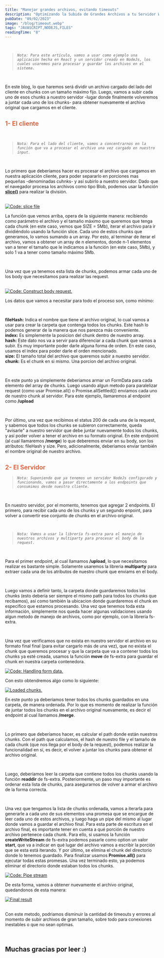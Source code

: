```yaml
---
title: "Manejar grandes archivos, evitando timeouts"
description: "Optimizando la Subida de Grandes Archivos a tu Servidor Web: Evitando los Problemas de timeouts."
pubDate: "09/02/2023"
image: "/blog/timeout.webp"
tags: "JAVASCRIPT,NODEJS,FILES"
readingTime: "8"
---
```


<br/>

> _`Nota: Para este artículo, vamos a usar como ejemplo una aplicación hecha en React y un servidor creado en NodeJs, los cuales usaremos para procesar y guardar los archivos en el sistema.`_

<br/>

En este blog, lo que haremos será dividir un archivo cargado del lado del cliente en chunks con un tamaño máximo fijo. Luego, vamos a subir cada uno de esos chunks a nuestro servidor -lugar donde finalmente volveremos a juntar cada uno de los chunks- para obtener nuevamente el archivo original que cargamos en el cliente.

<p style="color:#e9552f;margin-top:32px;margin-bottom:16px;font-size:20px;font-weight:600">
1- El cliente
</p>

<br/>

> _`Nota: Para el lado del cliente, vamos a concentrarnos en la función que va a procesar el archivo una vez cargado en nuestro input.`_

<br/>

Lo primero que deberíamos hacer es procesar el archivo que cargamos en nuestra aplicación cliente, para poder separarlo en porciones mas pequeñas -denominadas cuhnks- y así subirlo a nuestro servidor. Dado que el navegador procesa los archivos como tipo Blob, podemos usar la función <a style="text-decoration:underline" href=" https://developer.mozilla.org/en-US/docs/Web/API/Blob/slice" target="_blank">
**slice()**</a> para realizar la división.

<br/>

<a href="/blog/dealing-with-large-files/slice-file.webp" title="code: Slice file." target="_blank">
<img src="/blog/dealing-with-large-files/slice-file.webp" alt="Code: slice file" />
</a>

<br/>

La función que vemos arriba, opera de la siguiente manera: recibiendo como parámetro el archivo y el tamaño máximo que queremos que tenga cada chunk (en este caso, vemos que SIZE = 5Mb), iterar el archivo para ir dividiéndolo usando la función slice. Cada uno de estos chunks que generamos, lo vamos sumando a un array. Por esto, al terminar de iterar el archivo, vamos a obtener un array de n elementos, donde n-1 elementos van a tener el tamaño que le indicamos a la función (en este caso, 5Mb), y solo 1 va a tener como tamaño máximo 5Mb.

<br/>

Una vez que ya tenemos esta lista de chunks, podemos armar cada uno de los body que necesitamos para realizar las request.

<br/>

<a href="/blog/dealing-with-large-files/body-request.webp" title="Code: Construct body request." target="_blank">
<img src="/blog/dealing-with-large-files/body-request.webp" alt="Code: Construct body request." />
</a>

<br/>

Los datos que vamos a necesitar para todo el proceso son, como mínimo:

<br/>

**fileHash:** Indica el nombre que tiene el archivo original, lo cual vamos a usar para crear la carpeta que contenga todos los chunks. Este hash lo podemos generar de la manera que nos parezca más conveniente.<br/>
**index:** Es simplemente la posicion del chunk dentro de nuestro array.<br/>
**hash:** Este dato nos va a servir para diferenciar a cada chunk que vamos a subir. Es muy importante poder darle alguna forma de orden. En este caso, usamos el index para poder darle el orden mencionado.<br/>
**size:** El tamaño total del archivo que queremos subir a nuestro servidor.<br/>
**chunk:** Es el chunk en si mismo. Una porcion del archivo original.

<br/>

En este punto ya simplemente deberiamos armar un FormData para cada elemento del array de chunks. Luego usando algun metodo para paralelizar request (como usar Promise.all() o Promise.allSettled()) enviamos cada uno de nuestro chunk al servidor. Para este ejemplo, llamaremos al endpoint como **/upload**

<br />

Por último, una vez que recibimos el status 200 de cada una de la request, y sabemos que todos los chunks se subieron correctamente, queda "avisarle" a nuestro servidor que debe juntar nuevamente todos los chunks, y así poder volver a tener el archivo en su formato original. En este endpoint (al cual llamaremos **/merge**) lo que deberemos enviar en su body, son los atributos: fileHash y size. Pero, adicionalmente, deberiamos enviar también el nombre original de nuestro archivo.

<p style="color:#e9552f;margin-top:32px;margin-bottom:16px;font-size:20px;font-weight:600">
2- El Servidor
</p>

> _`Nota: Suponiendo que ya tenemos un servidor NodeJs configurado y funcionando, vamos a pasar directamente a los endpoints que consumimos desde nuestro cliente.`_

<br/>

En nuestro servidor, por el momento, tenemos que agregar 2 endpoints. El primero, para recibir cada uno de los chunks y un segundo enpoint, para volver a convertir ese conjunto de chunks en el archivo original.

<br/>

> _`Nota: Vamos a usar la librería fs-extra para el manejo de nuestros archivos y multiparty para procesar el body de la request.`_

<br />

Para el primer endpoint, al cual llamamos **/upload**, lo que necesitamos realizar es bastante simple. Solamente usaremos la libreria **multiparty** para extraer cada una de los atributos de nuestro chunk que enviams en el body.

<br />

Luego vamos a definir tanto, la carpeta donde guardaremos todos los chunks (esto deberia ser siempre el mismo path para todos los chunks que recibamos), así como también la ubicacion donde guardaremos el chunk en especifico que estamos procesando. Una vez que tenemos toda esta información, simplemente nos queda hacer algunas validaciones usando algun metodo de manejo de archivos, como por ejemplo, con la librería fs-extra.

<br />

Una vez que verificamos que no exista en nuestro servidor el archivo en su formato final final (para evitar cargarlo más de una vez), que no exista el chunk que queremos procesar y que la carpeta que va a contener todos los chunks ya esté creada, usamos la función **move** de fs-extra para guardar el chunk en nuestra carpeta contenedora.

<a href="/blog/dealing-with-large-files/handle-form.webp" title="Code: Handling form data." target="_blank">
<img src="/blog/dealing-with-large-files/handle-form.webp" alt="Code: Handling form data." />
</a>

<br/>

Con esto obtendremos algo como lo siguiente:

<a href="/blog/dealing-with-large-files/loaded-chunks.webp" title="Loaded chunks." target="_blank">
<img src="/blog/dealing-with-large-files/loaded-chunks.webp" alt="Loaded chunks." />
</a>

<br />

En este punto ya deberíamos tener todos los chunks guardados en una carpeta, de manera ordenada. Por lo que es momento de realizar la función de juntar todos los chunks en el archivo original nuevamente, es decir el endpoint al cual llamamos **/merge**.

<br />

Lo primero que deberíamos hacer, es calcular el path donde están nuestros chunks. Con el path que calculamos, el hash de nuestro file y el tamaño de cada chunk (que nos llega por el body de la request), podemos realizar la funcionalidad en sí, es decir, el volver a juntar los chunks para obtener el archivo original.

<br />

Luego, deberíamos leer la carpeta que contiene todos los chunks usando la función **readdir** de fs-extra. Posteriormente, un paso muy importante es ordenar esta lista de chunks, para asegurarnos de volver a armar el archivo de la forma correcta.

<br />

Una vez que tengamos la lista de chunks ordenada, vamos a iterarla para generarle a cada uno de sus elementos una promesa que se encargue de leer cada uno de estos archivos, y luego haga un pipe del mismo al lugar donde vamos a guardar el archivo final. Para esta parte de escritura en el archivo final, es importante tener en cuenta a qué porción de nuestro archivo pertenece cada chunk. Para ello, si usamos la función **createWriteStream** de fs-extra podemos pasarle como option un valor **start**, que va a indicar en qué lugar del archivo vamos a escribir la porción que se esta está iterando. Y por último, se elimina el chunk del directorio donde lo tenemos guardado. Para finalizar usamos **Promise.all()** para ejecutar todas estas promesas. Una vez terminado esto, ya podemos eliminar el directorio donde estaban todos los chunks.

<a href="/blog/dealing-with-large-files/pipe-stream.webp" title="Code: Pipe stream" target="_blank">
<img src="/blog/dealing-with-large-files/pipe-stream.webp" alt="Code: Pipe stream" />
</a>

<br />

De esta forma, vamos a obtener nuevamente el archivo original, quedandonos de esta manera:

<a href="/blog/dealing-with-large-files/final-result.webp" title="Final result" target="_blank">
<img src="/blog/dealing-with-large-files/final-result.webp" alt="Final result" />
</a>

<br />
<br />

Con este metodo, podriamos disminuir la cantidad de timeouts y errores al momento de subir archivos de gran tamaño, sobre todo para conexiones inestables o que no sean optimas.

<br/>

## **Muchas gracias por leer :)**
